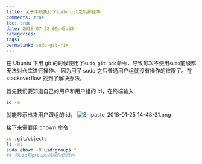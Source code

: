 ```yaml
---
title: 关于手贱执行了sudo git之后那些事
comments: true
toc: true
date: 2016-07-22 09:45:38
categories:
tags:
permalink: sudo-git-fix
---
```


在 Ubuntu 下用 git 的时候使用了`sudo git add`命令，导致每次不使用`sudo`前缀都无法对仓库进行操作。
因为用了 sudo 之后普通用户组就没有操作的权限了。在 stackoverflow 找到了解决办法。

 <!-- more -->

首先我们要知道自己的用户和用户组的 id，在终端输入

```bash
id -a
```

就能显示出来用户跟组的 id，
![Snipaste_2018-01-25_14-48-31.png](https://i.loli.net/2018/01/25/5a697dd25ebc3.png)

接下来需要用 chown 命令：

```bash
cd .git/objects
ls -al
sudo chown -R uid:groups *
## 将uid和groups换成你自己的
```
